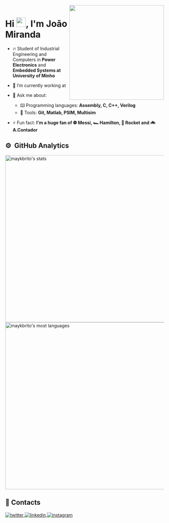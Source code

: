 <img align="right" width="300em" src="https://raw.githubusercontent.com/gist/JoaoMiranda-88237-UM/144d4fd40a136934b4171142cd722203/raw/84952138defba258f1a9659534532ee428bfbe89/githubcard.svg"/>
<h1 align="left">Hi <img src="https://raw.githubusercontent.com/kaueMarques/kaueMarques/master/hi.gif" height="30px">, 
   I'm João Miranda</h1>

- 🔥 Student of Industrial Engineering and Computers in **Power Electronics** and **Embedded Systems at University of Minho**

- 🔭 I’m currently working at 

- 💬 Ask me about:
   - ⌨️ Programming languages: **Assembly, C, C++, Verilog**
   - 🔧 Tools: **Git, Matlab, PSIM, Multisim**

- ⚡ Fun fact: **I'm a huge fan of ⚽ Messi, 🏎️ Hamilton, 🎱 Rocket and 🚲 A.Contador**

## ⚙️ &nbsp;GitHub Analytics

<p align="left">
<img width="530em" src="https://github-readme-stats.vercel.app/api?username=JoaoMiranda-88237-UM&show_icons=true&theme=vision-friendly-dark" alt="maykbrito's stats"/>
<img width="530em" src="https://github-readme-stats.vercel.app/api/top-langs/?username=JoaoMiranda-88237-UM&layout=compact&theme=vision-friendly-dark" alt="maykbrito's most languages"/>
</p>

## 📱 Contacts

<a href="https://twitter.com/O_Joao_Miranda" target="_blank">
  <img align="center" src="https://img.shields.io/badge/-joaomiranda-05122A?style=flat&logo=twitter" alt="twitter"/>  
</a>
<a href="https://www.linkedin.com/in/joaop-miranda/" target="_blank">
  <img align="center" src="https://img.shields.io/badge/-joaomiranda-05122A?style=flat&logo=linkedin" alt="linkedin"/>
</a>
<a href="https://www.instagram.com/joao.miranda99/" target="_blank">
 <img align="center" src="https://img.shields.io/badge/-joaomiranda-05122A?style=flat&logo=instagram" alt="instagram"/>
</a>
</p>
